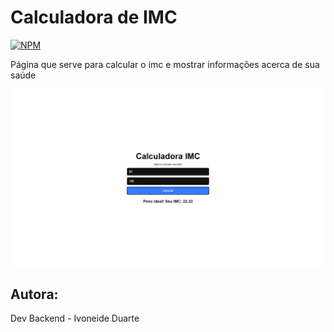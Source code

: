 # Calculadora de IMC
[![NPM](https://img.shields.io/npm/l/react)](https://github.com/Ivoneideduarte/robotic-arm-with-controller/blob/main/LICENSE) 

Página que serve para calcular o imc e mostrar informações acerca de sua saúde
 
 ![Web 1](https://github.com/Ivoneideduarte/calculadoraIMC/blob/master/img/img.png)
 
 ## Autora:
  Dev Backend - Ivoneide Duarte

